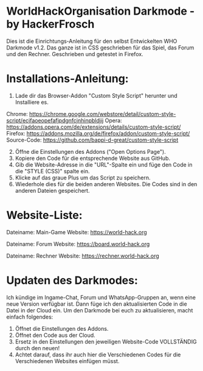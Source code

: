 # WorldHackOrganisation Darkmode - by HackerFrosch

Dies ist die Einrichtungs-Anleitung für den selbst Entwickelten WHO Darkmode v1.2.
Das ganze ist in CSS geschrieben für das Spiel, das Forum und den Rechner.
Geschrieben und getestet in Firefox. 

    
   
    
    
    
# Installations-Anleitung:


1. Lade dir das Browser-Addon "Custom Style Script" herunter und Installiere es.

Chrome: https://chrome.google.com/webstore/detail/custom-style-script/ecjfaoeopefafjpdgnfcjnhinpbldjij
Opera: https://addons.opera.com/de/extensions/details/custom-style-script/
Firefox: https://addons.mozilla.org/de/firefox/addon/custom-style-script/
Source-Code: https://github.com/bappi-d-great/custom-style-script
    
    
2. Öffne die Einstellungen des Addons ("Open Options Page").
3. Kopiere den Code für die entsprechende Website aus GitHub.
4. Gib die Website-Adresse in die "URL"-Spalte ein und füge den Code in die "STYLE (CSS)" spalte ein.
5. Klicke auf das graue Plus um das Script zu speichern.
6. Wiederhole dies für die beiden anderen Websites. Die Codes sind in den anderen Dateien gespeichert.



# Website-Liste:
Dateiname: Main-Game <Versionsnummer>
Website: https://world-hack.org

Dateiname: Forum <Versionsnummer>
Website: https://board.world-hack.org

Dateiname: Rechner <Versionsnummer>
Website: https://rechner.world-hack.org




# Updaten des Darkmodes:

Ich kündige im Ingame-Chat, Forum und WhatsApp-Gruppen an, wenn eine neue Version verfügbar ist. 
Dann füge ich den aktualisierten Code in die Datei in der Cloud ein.
Um den Darkmode bei euch zu aktualisieren, macht einfach folgendes:

1. Öffnet die Einstellungen des Addons.
2. Öffnet den Code aus der Cloud.
3. Ersetz in den Einstellungen den jeweiligen Website-Code VOLLSTÄNDIG durch den neuen!
4. Achtet darauf, dass ihr auch hier die Verschiedenen Codes für die Verschiedenen Websites einfügen müsst.



